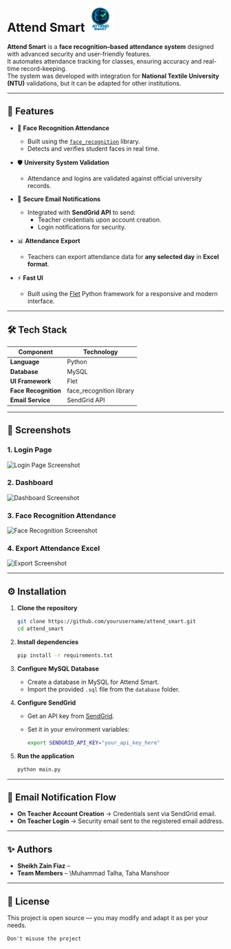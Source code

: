 
# Attend Smart <img src="https://github.com/sheikhzainfiaz/Attend_Smart/blob/3d5e993469f5d7125432527a997372cd642babe5/assets/logo.png" alt="Attend Smart Logo" width="60"/>


**Attend Smart** is a **face recognition–based attendance system** designed with advanced security and user-friendly features.  
It automates attendance tracking for classes, ensuring accuracy and real-time record-keeping.  
The system was developed with integration for **National Textile University (NTU)** validations, but it can be adapted for other institutions.

---

## 📌 Features

- 🎯 **Face Recognition Attendance**
  - Built using the [`face_recognition`](https://github.com/ageitgey/face_recognition) library.
  - Detects and verifies student faces in real time.

- 🛡 **University System Validation**
  - Attendance and logins are validated against official university records.

- 📧 **Secure Email Notifications**
  - Integrated with **SendGrid API** to send:
    - Teacher credentials upon account creation.
    - Login notifications for security.
  
- 📊 **Attendance Export**
  - Teachers can export attendance data for **any selected day** in **Excel format**.

- ⚡ **Fast UI**
  - Built using the [Flet](https://flet.dev) Python framework for a responsive and modern interface.

---

## 🛠 Tech Stack

| Component            | Technology |
|----------------------|------------|
| **Language**         | Python     |
| **Database**         | MySQL      |
| **UI Framework**     | Flet       |
| **Face Recognition** | face_recognition library |
| **Email Service**    | SendGrid API |

---


## 📸 Screenshots

### 1. Login Page

![Login Page Screenshot](path/to/login_screenshot.png)

### 2. Dashboard

![Dashboard Screenshot](path/to/dashboard_screenshot.png)

### 3. Face Recognition Attendance

![Face Recognition Screenshot](path/to/face_recognition_screenshot.png)

### 4. Export Attendance Excel

![Export Screenshot](path/to/export_screenshot.png)

---

## ⚙️ Installation

1. **Clone the repository**

   ```bash
   git clone https://github.com/yourusername/attend_smart.git
   cd attend_smart
   ```

2. **Install dependencies**

   ```bash
   pip install -r requirements.txt
   ```

3. **Configure MySQL Database**

   * Create a database in MySQL for Attend Smart.
   * Import the provided `.sql` file from the `database` folder.

4. **Configure SendGrid**

   * Get an API key from [SendGrid](https://sendgrid.com).
   * Set it in your environment variables:

     ```bash
     export SENDGRID_API_KEY="your_api_key_here"
     ```

5. **Run the application**

   ```bash
   python main.py
   ```

---

## 📧 Email Notification Flow

* **On Teacher Account Creation** → Credentials sent via SendGrid email.
* **On Teacher Login** → Security email sent to the registered email address.

---

## ✨ Authors

* **Sheikh Zain Fiaz** – 
* **Team Members** – \Muhammad Talha, Taha Manshoor

---

## 📜 License

This project is open source — you may modify and adapt it as per your needs.

```
Don't misuse the project
```
